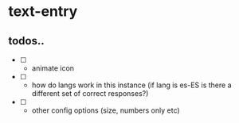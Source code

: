 # text-entry 


## todos..

* [ ] - animate icon
* [ ] - how do langs work in this instance (if lang is es-ES is there a different set of correct responses?)
* [ ] - other config options (size, numbers only etc)